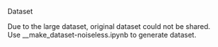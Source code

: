 Dataset

Due to the large dataset, original dataset could not be shared.\
Use __make_dataset-noiseless.ipynb to generate dataset.